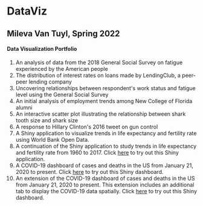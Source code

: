 # DataViz

## Mileva Van Tuyl, Spring 2022  
#### Data Visualization Portfolio    


1. An analysis of data from the 2018 General Social Survey on fatigue experienced by the American people
2. The distribution of interest rates on loans made by LendingClub, a peer-peer lending company
3. Uncovering relationships between respondent's work status and fatigue level using the General Social Survey
4. An initial analysis of employment trends among New College of Florida alumni
5. An interactive scatter plot illustrating the relationship between shark tooth size and shark size
6. A response to Hillary Clinton's 2016 tweet on gun control
7. A Shiny application to visualize trends in life expectancy and fertility rate using World Bank Open Data. 
8. A continuation of the Shiny application to study trends in life expectancy and fertility rate from 1960 to 2017. Click [here](https://mvantuyl.shinyapps.io/gapminder_dashboard/) to try out this Shiny application.
9. A COVID-19 dashboard of cases and deaths in the US from January 21, 2020 to present. Click [here](https://mvantuyl.shinyapps.io/CovidDashboard/) to try out this Shiny dashboard.
10. An extension of the COVID-19 dashboard of cases and deaths in the US from January 21, 2020 to present. This extension includes an additional tab to display the COVID-19 data spatially. Click [here](https://mvantuyl.shinyapps.io/CovidDashboardMap/) to try out this Shiny dashboard.
